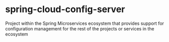# spring-cloud-config-server
Project within the Spring Microservices ecosystem that provides support for configuration management for the rest of the projects or services in the ecosystem
